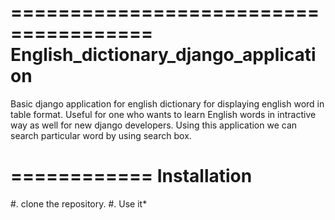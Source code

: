======================================
English_dictionary_django_application
======================================
Basic django application for english dictionary for displaying english word in table format.
Useful for one who wants to learn English words in intractive way as well  for new django developers.
Using this application we can search particular word by using search box. 

============
Installation
============
#. clone the repository.
#. Use it*
